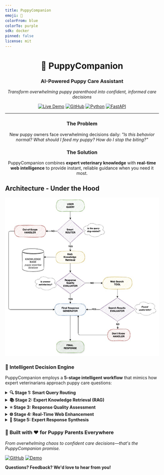 ```yaml
---
title: PuppyCompanion
emoji: 🐶
colorFrom: blue
colorTo: purple
sdk: docker
pinned: false
license: mit
---
```


<div align="center">

# 🐶 PuppyCompanion
### AI-Powered Puppy Care Assistant

*Transform overwhelming puppy parenthood into confident, informed care decisions*

[![Live Demo](https://img.shields.io/badge/🚀_Live_Demo-HuggingFace_Spaces-orange?style=for-the-badge)](https://huggingface.co/spaces/JTh34/puppycompanion-v3)
[![GitHub](https://img.shields.io/badge/📱_Source_Code-GitHub-black?style=for-the-badge)](https://github.com/JTh34/Demo-Day)
[![Python](https://img.shields.io/badge/Python-3.12+-blue?style=for-the-badge&logo=python)](https://python.org)
[![FastAPI](https://img.shields.io/badge/FastAPI-009688?style=for-the-badge&logo=fastapi)](https://fastapi.tiangolo.com)

---

### **The Problem**
New puppy owners face overwhelming decisions daily: *"Is this behavior normal? What should I feed my puppy? How do I stop the biting?"* 

### **The Solution** 
PuppyCompanion combines **expert veterinary knowledge** with **real-time web intelligence** to provide instant, reliable guidance when you need it most.

</div>

## Architecture - Under the Hood

<div align="center">
<img src="slide-puppy-companion.jpg" alt="PuppyCompanion Architecture" width="800"/>
</div>

### 🔬 **Intelligent Decision Engine**

PuppyCompanion employs a **5-stage intelligent workflow** that mimics how expert veterinarians approach puppy care questions:

<details>
<summary><strong>🔍 Stage 1: Smart Query Routing</strong></summary>

**What happens:** Advanced NLP classification determines if your question relates to puppy care
- ✅ **Dog-related query** → Proceeds to knowledge retrieval
- ❌ **Off-topic query** → Politely redirects with helpful suggestions

**Example:** *"How do I house train my puppy?"* ✅ vs *"What's the weather today?"* ❌
</details>

<details>
<summary><strong>📚 Stage 2: Expert Knowledge Retrieval (RAG)</strong></summary>

**What happens:** Searches curated database of professional veterinary and training content
- **Sources:** Certified veterinary manuals, professional training guides, behavioral studies
- **Method:** Semantic embedding search finds most relevant expert advice
- **Coverage:** Nutrition, training, health, behavior, emergency care

**Example:** Query about "puppy biting" retrieves expert guidance on bite inhibition training
</details>

<details>
<summary><strong>⭐ Stage 3: Response Quality Assessment</strong></summary>

**What happens:** AI evaluates if retrieved knowledge fully answers your question
- ✅ **Comprehensive answer available** → Generates expert response
- ❌ **Knowledge gaps detected** → Triggers web search for additional information

**Why this matters:** Ensures you get complete, actionable advice rather than partial answers
</details>

<details>
<summary><strong>🌐 Stage 4: Real-Time Web Enhancement</strong></summary>

**What happens:** Searches current online resources for latest information and research
- **Source:** Tavily API integration for reliable web search
- **Focus:** Recent studies, updated guidelines, breaking veterinary news
- **Validation:** Evaluates credibility and relevance of web findings

**Example:** Latest puppy vaccination guidelines or new research on puppy development
</details>

<details>
<summary><strong>📝 Stage 5: Expert Response Synthesis</strong></summary>

**What happens:** Combines expert knowledge with current information into actionable guidance
- **Safety-First:** Health and safety recommendations always prioritized
- **Practical:** Step-by-step instructions you can follow immediately
- **Comprehensive:** Addresses your specific situation and puppy's needs

**Result:** Professional-quality advice delivered in under 3 seconds
</details>


### 🐾 **Built with ❤️ for Puppy Parents Everywhere**

*From overwhelming chaos to confident care decisions—that's the PuppyCompanion promise.*

[![GitHub](https://img.shields.io/badge/⭐_Star_on_GitHub-black?style=for-the-badge&logo=github)](https://github.com/JTh34/Demo-Day)
[![Demo](https://img.shields.io/badge/🚀_Try_Live_Demo-orange?style=for-the-badge)](https://huggingface.co/spaces/JTh34/puppycompanion-v3)

**Questions? Feedback? We'd love to hear from you!**

</div> 